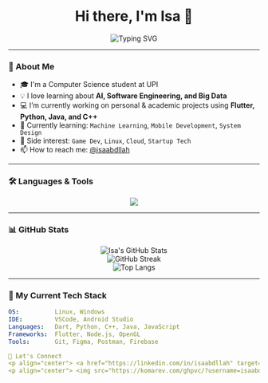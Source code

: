 <h1 align="center">Hi there, I'm Isa 👋</h1>

<p align="center">
  <img src="https://readme-typing-svg.herokuapp.com?font=Fira+Code&size=24&pause=1000&color=00F5FF&center=true&vCenter=true&width=435&lines=Computer+Science+Student;Tech+Enthusiast;Open+Source+Contributor;Future+AI+Engineer" alt="Typing SVG" />
</p>

---

### 🚀 About Me

- 🎓 I'm a Computer Science student at UPI  
- 💡 I love learning about **AI, Software Engineering, and Big Data**
- 💻 I’m currently working on personal & academic projects using **Flutter, Python, Java, and C++**
- 🌱 Currently learning: `Machine Learning`, `Mobile Development`, `System Design`
- 🔭 Side interest: `Game Dev`, `Linux`, `Cloud`, `Startup Tech`
- 📫 How to reach me: [@isaabdllah](https://github.com/isaabdllah)

---

### 🛠️ Languages & Tools

<p align="center">
  <img src="https://skillicons.dev/icons?i=flutter,dart,python,cpp,java,js,html,css,mysql,linux,vscode,git,github" />
</p>

---

### 📊 GitHub Stats

<p align="center">
  <img src="https://github-readme-stats.vercel.app/api?username=isaabdllah&show_icons=true&theme=tokyonight&hide_border=true" alt="Isa's GitHub Stats" />
  <br>
  <img src="https://github-readme-streak-stats.herokuapp.com?user=isaabdllah&theme=tokyonight&hide_border=true" alt="GitHub Streak" />
  <br>
  <img src="https://github-readme-stats.vercel.app/api/top-langs/?username=isaabdllah&layout=compact&theme=tokyonight&hide_border=true" alt="Top Langs" />
</p>

---

### 🧠 My Current Tech Stack

```yaml
OS:          Linux, Windows
IDE:         VSCode, Android Studio
Languages:   Dart, Python, C++, Java, JavaScript
Frameworks:  Flutter, Node.js, OpenGL
Tools:       Git, Figma, Postman, Firebase

💬 Let's Connect
<p align="center"> <a href="https://linkedin.com/in/isaabdllah" target="_blank"><img src="https://img.shields.io/badge/-Isa%20Abdullah-blue?style=for-the-badge&logo=Linkedin&logoColor=white"/></a> <a href="mailto:isaabdllah@example.com"><img src="https://img.shields.io/badge/-Email-red?style=for-the-badge&logo=gmail&logoColor=white"/></a> </p>
<p align="center"> <img src="https://komarev.com/ghpvc/?username=isaabdllah&label=Profile%20views&color=0e75b6&style=flat" alt="isaabdllah" /> </p> ```
